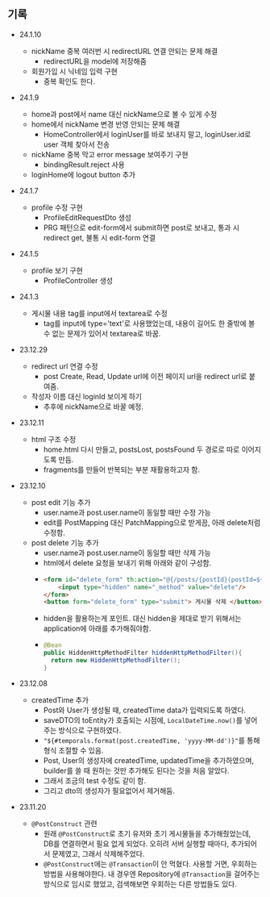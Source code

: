 ## 기록

- 24.1.10
  - nickName 중복 여러번 시 redirectURL 연결 안되는 문제 해결
    - redirectURL을 model에 저장해줌
  - 회원가입 시 닉네임 입력 구현
    - 중복 확인도 한다.

- 24.1.9
  - home과 post에서 name 대신 nickName으로 볼 수 있게 수정
  - home에서 nickName 변경 반영 안되는 문제 해결
    - HomeController에서 loginUser를 바로 보내지 말고, loginUser.id로 user 객체 찾아서 전송
  - nickName 중복 막고 error message 보여주기 구현
    - bindingResult.reject 사용
  - loginHome에 logout button 추가

- 24.1.7
  - profile 수정 구현
    - ProfileEditRequestDto 생성
    - PRG 패턴으로 edit-form에서 submit하면 post로 보내고, 통과 시 redirect get, 불통 시 edit-form 연결

- 24.1.5
  - profile 보기 구현
    - ProfileController 생성

- 24.1.3
  - 게시물 내용 tag를 input에서 textarea로 수정
    - tag를 input에 type='text'로 사용했었는데, 내용이 길어도 한 줄밖에 볼 수 없는 문제가 있어서 textarea로 바꿈. 

- 23.12.29
  - redirect url 연결 수정
    - post Create, Read, Update url에 이전 페이지 url을 redirect url로 붙여줌.
  - 작성자 이름 대신 loginId 보이게 하기
    - 추후에 nickName으로 바꿀 예정.

- 23.12.11
  - html 구조 수정
    - home.html 다시 만들고, postsLost, postsFound 두 경로로 따로 이어지도록 만듬.
    - fragments를 만들어 반복되는 부분 재활용하고자 함.

- 23.12.10
  - post edit 기능 추가
    - user.name과 post.user.name이 동일할 때만 수정 가능
    - edit를 PostMapping 대신 PatchMapping으로 받게끔, 아래 delete처럼 수정함.
  - post delete 기능 추가
    - user.name과 post.user.name이 동일할 때만 삭제 가능
    - html에서 delete 요청을 보내기 위해 아래와 같이 구성함.
    - ```html
      <form id="delete_form" th:action="@{/posts/{postId}(postId=${post.id})}" method="post">
          <input type="hidden" name="_method" value="delete"/>
      </form>
      <button form="delete_form" type="submit"> 게시물 삭제 </button>
      ```
    - hidden을 활용하는게 포인트. 대신 hidden을 제대로 받기 위해서는 application에 아래를 추가해줘야함.
    - ```java
      @Bean
      public HiddenHttpMethodFilter hiddenHttpMethodFilter(){
        return new HiddenHttpMethodFilter();
      }
      ```
      

- 23.12.08
  - createdTime 추가
    - Post와 User가 생성될 때, createdTime data가 입력되도록 하였다.
    - saveDTO의 toEntity가 호출되는 시점에, `LocalDateTime.now()`를 넣어주는 방식으로 구현하였다.
    - `"${#temporals.format(post.createdTime, 'yyyy-MM-dd')}"`를 통해 형식 조절할 수 있음.
    - Post, User의 생성자에 createdTime, updatedTime을 추가하였으며, builder를 쓸 때 원하는 것만 추가해도 된다는 것을 처음 알았다.
    - 그래서 조금의 test 수정도 같이 함.
    - 그리고 dto의 생성자가 필요없어서 제거해둠.


- 23.11.20
  - `@PostConstruct` 관련
    - 원래 `@PostConstruct`로 초기 유저와 초기 게시물들을 추가해줬었는데, 
      DB를 연결하면서 필요 없게 되었다. 오히려 서버 실행할 때마다, 추가되어서 문제였고, 그래서 삭제해주었다.
    - `@PostConstruct`에는 `@Transaction`이 안 먹혔다. 사용할 거면, 우회하는 방법을 사용해야한다.
      내 경우엔 Repository에 `@Transaction`을 걸어주는 방식으로 임시로 했었고, 검색해보면 우회하는 다른 방법들도 있다.
